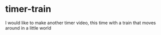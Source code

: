# timer-train

I would like to make another timer video, this time with a train that moves around in a little world


